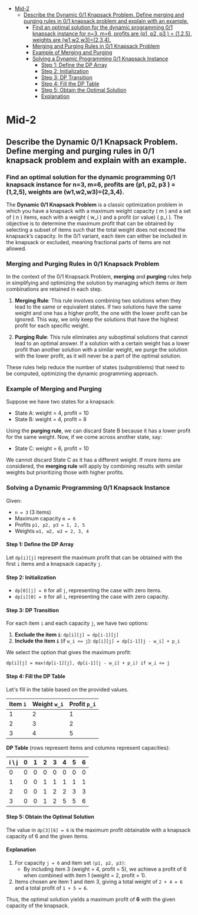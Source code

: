 <!--
  Author: omteja04
  Created on: 04-11-2024 19:56:09
  Description: Mid-2
-->

- [Mid-2](#mid-2)
  - [Describe the Dynamic 0/1 Knapsack Problem. Define merging and purging rules in 0/1 knapsack problem and explain with an example.](#describe-the-dynamic-01-knapsack-problem-define-merging-and-purging-rules-in-01-knapsack-problem-and-explain-with-an-example)
    - [Find an optimal solution for the dynamic programming 0/1 knapsack instance for n=3, m=6, profits are (p1, p2, p3 ) = (1,2,5), weights are (w1,w2,w3)=(2,3,4).](#find-an-optimal-solution-for-the-dynamic-programming-01-knapsack-instance-for-n3-m6-profits-are-p1-p2-p3---125-weights-are-w1w2w3234)
    - [Merging and Purging Rules in 0/1 Knapsack Problem](#merging-and-purging-rules-in-01-knapsack-problem)
    - [Example of Merging and Purging](#example-of-merging-and-purging)
    - [Solving a Dynamic Programming 0/1 Knapsack Instance](#solving-a-dynamic-programming-01-knapsack-instance)
      - [Step 1: Define the DP Array](#step-1-define-the-dp-array)
      - [Step 2: Initialization](#step-2-initialization)
      - [Step 3: DP Transition](#step-3-dp-transition)
      - [Step 4: Fill the DP Table](#step-4-fill-the-dp-table)
      - [Step 5: Obtain the Optimal Solution](#step-5-obtain-the-optimal-solution)
      - [Explanation](#explanation)

# Mid-2

## Describe the Dynamic 0/1 Knapsack Problem. Define merging and purging rules in 0/1 knapsack problem and explain with an example.

### Find an optimal solution for the dynamic programming 0/1 knapsack instance for n=3, m=6, profits are (p1, p2, p3 ) = (1,2,5), weights are (w1,w2,w3)=(2,3,4).

The **Dynamic 0/1 Knapsack Problem** is a classic optimization problem in which you have a knapsack with a maximum weight capacity \( m \) and a set of \( n \) items, each with a weight \( w_i \) and a profit (or value) \( p_i \). The objective is to determine the maximum profit that can be obtained by selecting a subset of items such that the total weight does not exceed the knapsack’s capacity. In the 0/1 variant, each item can either be included in the knapsack or excluded, meaning fractional parts of items are not allowed.

### Merging and Purging Rules in 0/1 Knapsack Problem

In the context of the 0/1 Knapsack Problem, **merging** and **purging** rules help in simplifying and optimizing the solution by managing which items or item combinations are retained in each step.

1. **Merging Rule**: This rule involves combining two solutions when they lead to the same or equivalent states. If two solutions have the same weight and one has a higher profit, the one with the lower profit can be ignored. This way, we only keep the solutions that have the highest profit for each specific weight.

2. **Purging Rule**: This rule eliminates any suboptimal solutions that cannot lead to an optimal answer. If a solution with a certain weight has a lower profit than another solution with a similar weight, we purge the solution with the lower profit, as it will never be a part of the optimal solution.

These rules help reduce the number of states (subproblems) that need to be computed, optimizing the dynamic programming approach.

### Example of Merging and Purging

Suppose we have two states for a knapsack:

- State A: weight = 4, profit = 10
- State B: weight = 4, profit = 8

Using the **purging rule**, we can discard State B because it has a lower profit for the same weight. Now, if we come across another state, say:

- State C: weight = 6, profit = 10

We cannot discard State C as it has a different weight. If more items are considered, the **merging rule** will apply by combining results with similar weights but prioritizing those with higher profits.

### Solving a Dynamic Programming 0/1 Knapsack Instance

Given:

- `n = 3` (3 items)
- Maximum capacity `m = 6`
- Profits `p1, p2, p3 = 1, 2, 5`
- Weights `w1, w2, w3 = 2, 3, 4`

#### Step 1: Define the DP Array

Let `dp[i][j]` represent the maximum profit that can be obtained with the first `i` items and a knapsack capacity `j`.

#### Step 2: Initialization

- `dp[0][j] = 0` for all `j`, representing the case with zero items.
- `dp[i][0] = 0` for all `i`, representing the case with zero capacity.

#### Step 3: DP Transition

For each item `i` and each capacity `j`, we have two options:

1. **Exclude the item `i`**: `dp[i][j] = dp[i-1][j]`
2. **Include the item `i`** (if `w_i <= j`): `dp[i][j] = dp[i-1][j - w_i] + p_i`

We select the option that gives the maximum profit:

```
dp[i][j] = max(dp[i-1][j], dp[i-1][j - w_i] + p_i) if w_i <= j
```

#### Step 4: Fill the DP Table

Let's fill in the table based on the provided values.

| Item `i` | Weight `w_i` | Profit `p_i` |
| -------- | ------------ | ------------ |
| 1        | 2            | 1            |
| 2        | 3            | 2            |
| 3        | 4            | 5            |

**DP Table** (rows represent items and columns represent capacities):

| i \ j | 0   | 1   | 2   | 3   | 4   | 5   | 6   |
| ----- | --- | --- | --- | --- | --- | --- | --- |
| 0     | 0   | 0   | 0   | 0   | 0   | 0   | 0   |
| 1     | 0   | 0   | 1   | 1   | 1   | 1   | 1   |
| 2     | 0   | 0   | 1   | 2   | 2   | 3   | 3   |
| 3     | 0   | 0   | 1   | 2   | 5   | 5   | 6   |

#### Step 5: Obtain the Optimal Solution

The value in `dp[3][6] = 6` is the maximum profit obtainable with a knapsack capacity of 6 and the given items.

#### Explanation

1. For capacity `j = 6` and item set `(p1, p2, p3)`:
   - By including item 3 (weight = 4, profit = 5), we achieve a profit of 6 when combined with item 1 (weight = 2, profit = 1).
2. Items chosen are item 1 and item 3, giving a total weight of `2 + 4 = 6` and a total profit of `1 + 5 = 6`.

Thus, the optimal solution yields a maximum profit of **6** with the given capacity of the knapsack.
